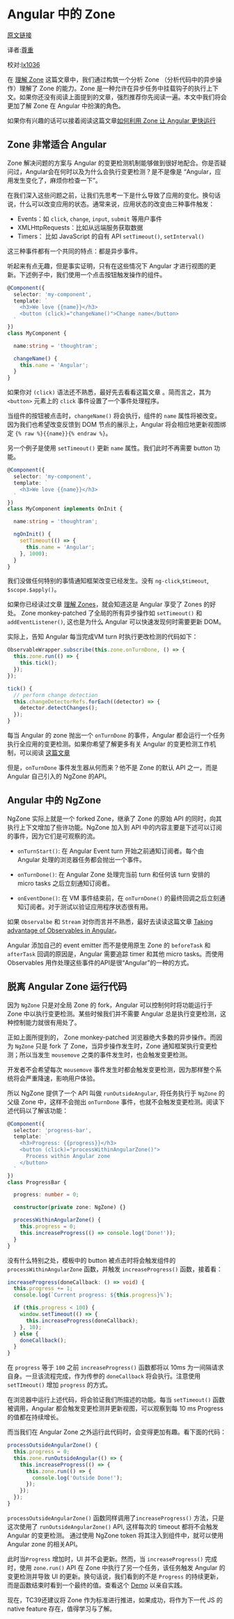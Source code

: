 # Angular 中的 Zone

[原文链接](https://blog.thoughtram.io/angular/2016/02/01/zones-in-angular-2.html)

译者:[尊重](https://www.zhihu.com/people/yiji-yiben-ming/posts)

校对:[lx1036](https://lx1036.github.io)


在 [理解 Zone](https://blog.thoughtram.io/angular/2016/01/22/understanding-zones.html) 这篇文章中，我们通过构筑一个分析 Zone （分析代码中的异步操作）理解了 Zone 的能力。Zone 是一种允许在异步任务中挂载钩子的执行上下文。如果你还没有阅读上面提到的文章，强烈推荐你先阅读一遍。本文中我们将会更加了解 Zone 在 Angular 中扮演的角色。

如果你有兴趣的话可以接着阅读这篇文章[如何利用 Zone 让 Angular 更快运行](https://blog.thoughtram.io/angular/2017/02/21/using-zones-in-angular-for-better-performance.html)

## Zone 非常适合 Angular

Zone 解决问题的方案与 Angular 的变更检测机制能够做到很好地配合。你是否疑问过，Angular会在何时以及为什么会执行变更检测？是不是像是 “Angular，应用发生变化了，麻烦你检查一下”。

在我们深入这些问题之前，让我们先思考一下是什么导致了应用的变化。换句话说，什么可以改变应用的状态。通常来说，应用状态的改变由三种事件触发：

- Events：如 `click`, `change`, `input`, `submit` 等用户事件
- XMLHttpRequests：比如从远端服务获取数据
- Timers： 比如 JavaScript 的自有 API `setTimeout()`, `setInterval()`

这三种事件都有一个共同的特点：都是异步事件。

听起来有点无趣，但是事实证明，只有在这些情况下 Angular 才进行视图的更新。下述例子中，我们使用一个点击按钮触发操作的组件。

```typescript
@Component({
  selector: 'my-component',
  template: `
    <h3>We love {{name}}</h3>
    <button (click)="changeName()">Change name</button>
  `
})
class MyComponent {

  name:string = 'thoughtram';

  changeName() {
    this.name = 'Angular';
  }
}
```

如果你对 `(click)` 语法还不熟悉，最好先去看看这篇文章 [](https://blog.thoughtram.io/angular/2015/08/11/angular-2-template-syntax-demystified-part-1.html)。简而言之，其为 `<button>` 元素上的 `click` 事件设置了一个事件处理程序。

当组件的按钮被点击时，`changeName()` 将会执行，组件的 `name` 属性将被改变。因为我们也希望改变反馈到 DOM 节点的展示上，Angular 将会相应地更新视图绑定 `{% raw %}{{name}}{% endraw %}`。

另一个例子是使用 `setTimeout()` 更新 `name` 属性。我们此时不再需要 button 功能。

```typescript
@Component({
  selector: 'my-component',
  template: `
    <h3>We love {{name}}</h3>
  `
})
class MyComponent implements OnInit {

  name:string = 'thoughtram';

  ngOnInit() {
    setTimeout(() => {
      this.name = 'Angular';
    }, 1000);
  }
}
```

我们没做任何特别的事情通知框架改变已经发生。没有 `ng-click`,`$timeout`, `$scope.$apply()`。

如果你已经读过文章 [理解 Zones](https://blog.thoughtram.io/angular/2016/01/22/understanding-zones.html)，就会知道这是 Angular 享受了 Zones 的好处。 Zone monkey-patched 了全局的所有异步操作如 `setTimeout()` 和 `addEventListener()`, 这也是为什么 Angular 可以快速发现何时需要更新 DOM。

实际上，告知 Angular 每当完成VM turn 时执行更改检测的代码如下：

```typescript
ObservableWrapper.subscribe(this.zone.onTurnDone, () => {
  this.zone.run(() => {
    this.tick();
  });
});

tick() {
  // perform change detection
  this.changeDetectorRefs.forEach((detector) => {
    detector.detectChanges();
  });
}
```

每当 Angular 的 zone 抛出一个 `onTurnDone` 的事件，Angular 都会运行一个任务执行全应用的变更检测。如果你希望了解更多有关 Angular 的变更检测工作机制，可以阅读 [这篇文章](https://blog.thoughtram.io/angular/2016/02/22/angular-2-change-detection-explained.html)

但是，`onTurnDone` 事件发生器从何而来？他不是 Zone 的默认 API 之一，而是 Angular 自己引入的 NgZone 的API。

## Angular 中的 NgZone

NgZone 实际上就是一个 forked Zone，继承了 Zone 的原始 API 的同时，向其执行上下文增加了些许功能。NgZone 加入到 API 中的内容主要是下述可以订阅的事件，因为它们是可观察的流。

- `onTurnStart()`: 在 Angular Event turn 开始之前通知订阅者。每个由 Angular 处理的浏览器任务都会抛出一个事件。
  
- `onTurnDone()`: 在 Angular Zone 处理完当前 turn 和任何该 turn 安排的 micro tasks 之后立刻通知订阅者。

- `onEventDone()`: 在 VM 事件结束前，在 `onTurnDone()` 的最终回调之后立刻通知订阅者。对于测试以验证应用程序状态很有用。

如果 `Observalbe` 和 `Stream` 对你而言并不熟悉，最好去读读这篇文章 [Taking advantage of Observables in Angular](https://blog.thoughtram.io/angular/2016/01/06/taking-advantage-of-observables-in-angular2.html)。

Angular 添加自己的 event emitter 而不是使用原生 Zone 的 `beforeTask` 和 `afterTask` 回调的原因是，Angular 需要追踪 timer 和其他 micro tasks。而使用 Observables 用作处理这些事件的API是很“Angular”的一种的方式。

## 脱离 Angular Zone 运行代码

因为 `NgZone` 只是对全局 Zone 的 fork，Angular 可以控制何时将功能运行于 Zone 中以执行变更检测。某些时候我们并不需要 Angular 总是执行变更检测，这种控制能力就很有用处了。

正如上面所提到的， Zone monkey-patched 浏览器绝大多数的异步操作。而因为 `NgZone` 只是 fork 了 Zone，当异步操作发生时，Zone 通知框架执行变更检测；所以当发生 `mousemove` 之类的事件发生时，也会触发变更检测。

开发者不会希望每次 `mousemove` 事件发生时都会触发变更检测，因为那样整个系统将会严重降速，影响用户体验。

所以 NgZone 提供了一个 API 叫做 `runOutsideAngular`, 将任务执行于 `NgZone` 的父级 Zone 中，这样不会抛出 `onTurnDone` 事件，也就不会触发变更检测。阅读下述代码以了解该功能：

```typescript
@Component({
  selector: 'progress-bar',
  template: `
    <h3>Progress: {{progress}}</h3>
    <button (click)="processWithinAngularZone()">
      Process within Angular zone
    </button>
  `
})
class ProgressBar {

  progress: number = 0;

  constructor(private zone: NgZone) {}

  processWithinAngularZone() {
    this.progress = 0;
    this.increaseProgress(() => console.log('Done!'));
  }
}
```

没有什么特别之处，模板中的 button 被点击时将会触发组件的 `processWithinAngularZone` 函数，并触发 `increaseProgress()` 函数，接着看：

```typescript
increaseProgress(doneCallback: () => void) {
  this.progress += 1;
  console.log(`Current progress: ${this.progress}%`);

  if (this.progress < 100) {
    window.setTimeout(() => {
      this.increaseProgress(doneCallback);
    }, 10);
  } else {
    doneCallback();
  }
}
```

在 `progress` 等于 `100` 之前 `increaseProgress()` 函数都将以 10ms 为一间隔请求自身。一旦该流程完成，作为传参的 `doneCallback` 将会执行。注意使用 `setTImeout()` 增加 `progress` 的方式。

在浏览器中运行上述代码，将会验证我们所描述的功能。每当 `setTimeout()` 函数被调用，Angular 都会触发变更检测并更新视图，可以观察到每 10 ms Progress 的值都在持续增长。

而当我们在 Angular Zone 之外运行此代码时，会变得更加有趣。看下面的代码：

```typescript
processOutsideAngularZone() {
  this.progress = 0;
  this.zone.runOutsideAngular(() => {
    this.increaseProgress(() => {
      this.zone.run(() => {
        console.log('Outside Done!');
      });
    });
  });
}
```

`processOutsideAngularZone()` 函数同样调用了`increaseProgress()` 方法，只是这次使用了 `runOutsideAngularZone()` API, 这样每次的 timeout 都将不会触发 Angular 的变更检测。 通过使用 NgZone token 将其注入到组件中，就可以使用 Angular zone 的相关API。

此时当`Progress` 增加时，UI 并不会更新。然而，当 `increaseProgress()` 完成时，使用 `zone.run()` API 在 Zone 中执行了另一个任务，该任务触发 Angular 的变更检测并导致 UI 的更新。换句话说，我们看到的不是 `Progress` 的持续更新，而是函数结束时看到一个最终的值。查看这个 [Demo](https://stackblitz.com/edit/angular-dr9tyf) 以亲自实践。

现在，TC39还建议将 Zone 作为标准进行推进，如果成功，将作为下一代 JS 的 native feature 存在，值得学习与了解。
